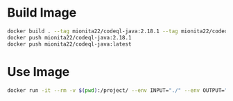 # Build Image

```bash
docker build . --tag mionita22/codeql-java:2.18.1 --tag mionita22/codeql-java:latest
docker push mionita22/codeql-java:2.18.1
docker push mionita22/codeql-java:latest
```

# Use Image

```bash
docker run -it --rm -v $(pwd):/project/ --env INPUT="./" --env OUTPUT="./result.sarif" mionita22/codeql-java
```
